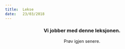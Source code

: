 ```yaml
---
title:  Lekse
date:   23/03/2018
---
```


### <center>Vi jobber med denne leksjonen.</center>
<center>Prøv igjen senere.</center>